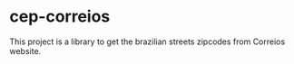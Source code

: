 # cep-correios
This project is a library to get the brazilian streets zipcodes from Correios website.
